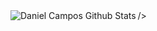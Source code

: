 
<a>
  <img align="left" src="https://github-readme-stats.vercel.app/api?username=DanielCamposs98&show_icons=true&include_all_commits=true&theme=default" alt="Daniel Campos Github Stats" 
  
  <img align="right" src="https://github-readme-stats.vercel.app/api/top-langs/?username=DanielCamposs98&layout=compact&theme=default" />
/>

</a>
